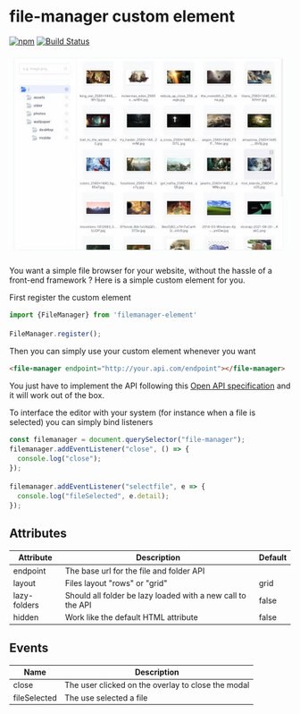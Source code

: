 # file-manager custom element

[![npm](https://img.shields.io/npm/v/filemanager-element.svg)](http://npm.im/filemanager-element)
[![Build Status](https://github.com/Grafikart/FileManagerJS/workflows/Test/badge.svg)](https://github.com/Grafikart/FileManagerJS/actions)

![](./screenshot.jpg)

You want a simple file browser for your website, without the hassle of a front-end framework ? Here is a simple custom element for you.

First register the custom element

```js
import {FileManager} from 'filemanager-element'

FileManager.register();
```

Then you can simply use your custom element whenever you want

```html
<file-manager endpoint="http://your.api.com/endpoint"></file-manager>
```

You just have to implement the API following this [Open API specification](openapi.yml) and it will work out of the box.

To interface the editor with your system (for instance when a file is selected) you can simply bind listeners

```js
const filemanager = document.querySelector("file-manager");
filemanager.addEventListener("close", () => {
  console.log("close");
});

filemanager.addEventListener("selectfile", e => {
  console.log("fileSelected", e.detail);
});
```

## Attributes

| Attribute    | Description                                                 | Default |
|--------------|-------------------------------------------------------------|---------|
| endpoint     | The base url for the file and folder API                    |         |
| layout       | Files layout "rows" or "grid"                               | grid    |
| lazy-folders | Should all folder be lazy loaded with a new call to the API | false   |
| hidden       | Work like the default HTML attribute                        | false   |

## Events

| Name         | Description                                        |
|--------------|----------------------------------------------------|
| close        | The user clicked on the overlay to close the modal |
| fileSelected | The use selected a file                            |
